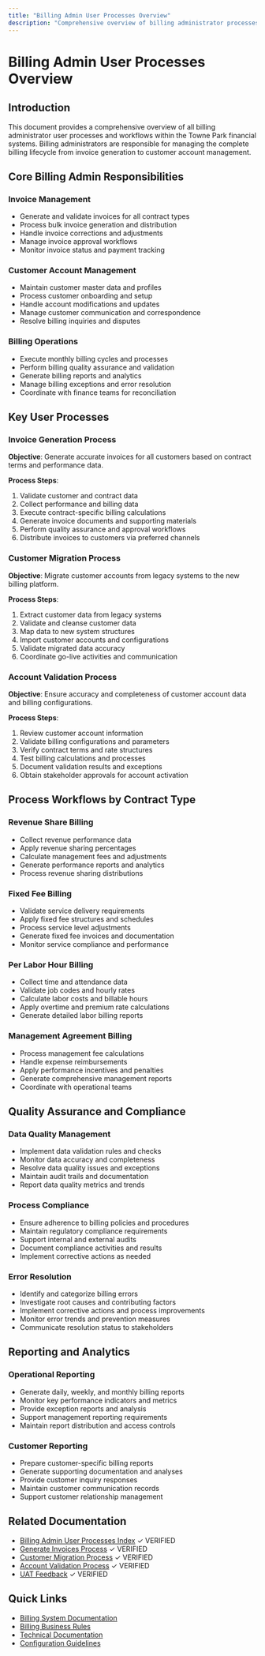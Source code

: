 ```yaml
---
title: "Billing Admin User Processes Overview"
description: "Comprehensive overview of billing administrator processes and workflows for managing billing operations"
---
```


# Billing Admin User Processes Overview

## Introduction

This document provides a comprehensive overview of all billing administrator user processes and workflows within the Towne Park financial systems. Billing administrators are responsible for managing the complete billing lifecycle from invoice generation to customer account management.

## Core Billing Admin Responsibilities

### Invoice Management
- Generate and validate invoices for all contract types
- Process bulk invoice generation and distribution
- Handle invoice corrections and adjustments
- Manage invoice approval workflows
- Monitor invoice status and payment tracking

### Customer Account Management
- Maintain customer master data and profiles
- Process customer onboarding and setup
- Handle account modifications and updates
- Manage customer communication and correspondence
- Resolve billing inquiries and disputes

### Billing Operations
- Execute monthly billing cycles and processes
- Perform billing quality assurance and validation
- Generate billing reports and analytics
- Manage billing exceptions and error resolution
- Coordinate with finance teams for reconciliation

## Key User Processes

### Invoice Generation Process
**Objective**: Generate accurate invoices for all customers based on contract terms and performance data.

**Process Steps**:
1. Validate customer and contract data
2. Collect performance and billing data
3. Execute contract-specific billing calculations
4. Generate invoice documents and supporting materials
5. Perform quality assurance and approval workflows
6. Distribute invoices to customers via preferred channels

### Customer Migration Process
**Objective**: Migrate customer accounts from legacy systems to the new billing platform.

**Process Steps**:
1. Extract customer data from legacy systems
2. Validate and cleanse customer data
3. Map data to new system structures
4. Import customer accounts and configurations
5. Validate migrated data accuracy
6. Coordinate go-live activities and communication

### Account Validation Process
**Objective**: Ensure accuracy and completeness of customer account data and billing configurations.

**Process Steps**:
1. Review customer account information
2. Validate billing configurations and parameters
3. Verify contract terms and rate structures
4. Test billing calculations and processes
5. Document validation results and exceptions
6. Obtain stakeholder approvals for account activation

## Process Workflows by Contract Type

### Revenue Share Billing
- Collect revenue performance data
- Apply revenue sharing percentages
- Calculate management fees and adjustments
- Generate performance reports and analytics
- Process revenue sharing distributions

### Fixed Fee Billing
- Validate service delivery requirements
- Apply fixed fee structures and schedules
- Process service level adjustments
- Generate fixed fee invoices and documentation
- Monitor service compliance and performance

### Per Labor Hour Billing
- Collect time and attendance data
- Validate job codes and hourly rates
- Calculate labor costs and billable hours
- Apply overtime and premium rate calculations
- Generate detailed labor billing reports

### Management Agreement Billing
- Process management fee calculations
- Handle expense reimbursements
- Apply performance incentives and penalties
- Generate comprehensive management reports
- Coordinate with operational teams

## Quality Assurance and Compliance

### Data Quality Management
- Implement data validation rules and checks
- Monitor data accuracy and completeness
- Resolve data quality issues and exceptions
- Maintain audit trails and documentation
- Report data quality metrics and trends

### Process Compliance
- Ensure adherence to billing policies and procedures
- Maintain regulatory compliance requirements
- Support internal and external audits
- Document compliance activities and results
- Implement corrective actions as needed

### Error Resolution
- Identify and categorize billing errors
- Investigate root causes and contributing factors
- Implement corrective actions and process improvements
- Monitor error trends and prevention measures
- Communicate resolution status to stakeholders

## Reporting and Analytics

### Operational Reporting
- Generate daily, weekly, and monthly billing reports
- Monitor key performance indicators and metrics
- Provide exception reports and analysis
- Support management reporting requirements
- Maintain report distribution and access controls

### Customer Reporting
- Prepare customer-specific billing reports
- Generate supporting documentation and analyses
- Provide customer inquiry responses
- Maintain customer communication records
- Support customer relationship management

## Related Documentation

- [Billing Admin User Processes Index](index.md) ✓ VERIFIED
- [Generate Invoices Process](generate-invoices.md) ✓ VERIFIED
- [Customer Migration Process](customer-migration.md) ✓ VERIFIED
- [Account Validation Process](20250702_Billing_AccountValidation_UserProcess.md) ✓ VERIFIED
- [UAT Feedback](20250718_Billing_UATUserStories_ComprehensiveFeedback.md) ✓ VERIFIED

## Quick Links

- [Billing System Documentation](../../systems/billing/index.md)
- [Billing Business Rules](../../business-rules/billing/index.md)
- [Technical Documentation](../../technical/index.md)
- [Configuration Guidelines](../../configuration/index.md)